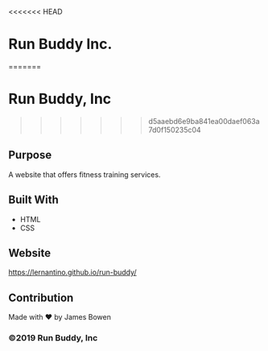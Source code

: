 <<<<<<< HEAD
# Run Buddy Inc.
=======
# Run Buddy, Inc
>>>>>>> d5aaebd6e9ba841ea00daef063a7d0f150235c04

## Purpose
A website that offers fitness training services. 

## Built With
* HTML
* CSS

## Website
https://lernantino.github.io/run-buddy/

## Contribution
Made with ❤️ by James Bowen

### ©️2019 Run Buddy, Inc 
